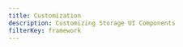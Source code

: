```yaml
---
title: Customization
description: Customizing Storage UI Components
filterKey: framework
---
```


<inline-fragment framework="react" src="~/legacy-ui/storage/fragments/react/customization.md"></inline-fragment>
<inline-fragment framework="react-native" src="~/legacy-ui/storage/fragments/react-native/customization.md"></inline-fragment>
